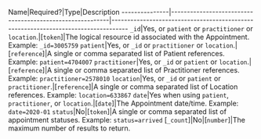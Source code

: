  Name|Required?|Type|Description
---------------|----------------------------------------------------------|-----------------------------------------------------------------------------------
`_id`|Yes, or `patient` or `practitioner` or `location`.|[`token`]|The logical resource id associated with the Appointment. Example: `_id=3005759`
`patient`|Yes, or `_id` or `practitioner` or `location`.|[`reference`]|A single or comma separated list of Patient references. Example: `patient=4704007`
`practitioner`|Yes, or `_id` or `patient` or `location`.|[`reference`]|A single or comma separated list of Practitioner references. Example: `practitioner=2578010`
`location`|Yes, or `_id` or `patient` or `practitioner`.|[`reference`]|A single or comma separated list of Location references. Example: `location=633867`
`date`|Yes when using `patient`, `practitioner`, or `location`.|[`date`]|The Appointment date/time. Example: `date=2020-01`
`status`|No|[`token`]|A single or comma separated list of appointment statuses. Example: `status=arrived`
[`_count`]|No|[`number`]|The maximum number of results to return.
